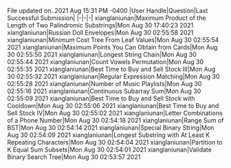File updated on..2021 Aug 15:31 PM -0400
|User Handle|Question|Last Successful Submission|
|-|-|-|
xianglaniunan|Maximum Product of the Length of Two Palindromic Substrings|Mon Aug 30 17:40:23 2021
xianglaniunan|Russian Doll Envelopes|Mon Aug 30 02:55:58 2021
xianglaniunan|Minimum Cost Tree From Leaf Values|Mon Aug 30 02:55:54 2021
xianglaniunan|Maximum Points You Can Obtain from Cards|Mon Aug 30 02:55:50 2021
xianglaniunan|Longest String Chain|Mon Aug 30 02:55:44 2021
xianglaniunan|Count Vowels Permutation|Mon Aug 30 02:55:35 2021
xianglaniunan|Best Time to Buy and Sell Stock III|Mon Aug 30 02:55:32 2021
xianglaniunan|Regular Expression Matching|Mon Aug 30 02:55:28 2021
xianglaniunan|Number of Music Playlists|Mon Aug 30 02:55:16 2021
xianglaniunan|Continuous Subarray Sum|Mon Aug 30 02:55:09 2021
xianglaniunan|Best Time to Buy and Sell Stock with Cooldown|Mon Aug 30 02:55:06 2021
xianglaniunan|Best Time to Buy and Sell Stock IV|Mon Aug 30 02:55:02 2021
xianglaniunan|Letter Combinations of a Phone Number|Mon Aug 30 02:54:18 2021
xianglaniunan|Range Sum of BST|Mon Aug 30 02:54:14 2021
xianglaniunan|Special Binary String|Mon Aug 30 02:54:09 2021
xianglaniunan|Longest Substring with At Least K Repeating Characters|Mon Aug 30 02:54:04 2021
xianglaniunan|Partition to K Equal Sum Subsets|Mon Aug 30 02:54:01 2021
xianglaniunan|Validate Binary Search Tree|Mon Aug 30 02:53:57 2021
